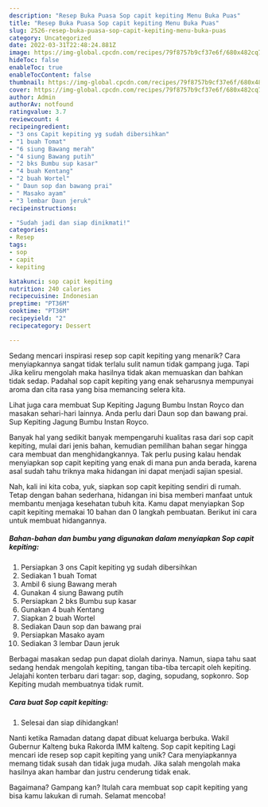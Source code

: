 ```yaml
---
description: "Resep Buka Puasa Sop capit kepiting Menu Buka Puas"
title: "Resep Buka Puasa Sop capit kepiting Menu Buka Puas"
slug: 2526-resep-buka-puasa-sop-capit-kepiting-menu-buka-puas
category: Uncategorized
date: 2022-03-31T22:48:24.881Z
image: https://img-global.cpcdn.com/recipes/79f8757b9cf37e6f/680x482cq70/sop-capit-kepiting-foto-resep-utama.jpg
hideToc: false
enableToc: true
enableTocContent: false
thumbnail: https://img-global.cpcdn.com/recipes/79f8757b9cf37e6f/680x482cq70/sop-capit-kepiting-foto-resep-utama.jpg
cover: https://img-global.cpcdn.com/recipes/79f8757b9cf37e6f/680x482cq70/sop-capit-kepiting-foto-resep-utama.jpg
author: Admin
authorAv: notfound
ratingvalue: 3.7
reviewcount: 4
recipeingredient:
- "3 ons Capit kepiting yg sudah dibersihkan"
- "1 buah Tomat"
- "6 siung Bawang merah"
- "4 siung Bawang putih"
- "2 bks Bumbu sup kasar"
- "4 buah Kentang"
- "2 buah Wortel"
- " Daun sop dan bawang prai"
- " Masako ayam"
- "3 lembar Daun jeruk"
recipeinstructions:

- "Sudah jadi dan siap dinikmati!"
categories:
- Resep
tags:
- sop
- capit
- kepiting

katakunci: sop capit kepiting 
nutrition: 240 calories
recipecuisine: Indonesian
preptime: "PT36M"
cooktime: "PT36M"
recipeyield: "2"
recipecategory: Dessert

---
```



Sedang mencari inspirasi resep sop capit kepiting yang menarik? Cara menyiapkannya sangat tidak terlalu sulit namun tidak gampang juga. Tapi Jika keliru mengolah maka hasilnya tidak akan memuaskan dan bahkan tidak sedap. Padahal sop capit kepiting yang enak seharusnya mempunyai aroma dan cita rasa yang bisa memancing selera kita.


Lihat juga cara membuat Sup Kepiting Jagung Bumbu Instan Royco dan masakan sehari-hari lainnya. Anda perlu dari Daun sop dan bawang prai. Sup Kepiting Jagung Bumbu Instan Royco.

Banyak hal yang sedikit banyak mempengaruhi kualitas rasa dari sop capit kepiting, mulai dari jenis bahan, kemudian pemilihan bahan segar hingga cara membuat dan menghidangkannya. Tak perlu pusing kalau hendak menyiapkan sop capit kepiting yang enak di mana pun anda berada, karena asal sudah tahu triknya maka hidangan ini dapat menjadi sajian spesial.


Nah, kali ini kita coba, yuk, siapkan sop capit kepiting sendiri di rumah. Tetap dengan bahan sederhana, hidangan ini bisa memberi manfaat untuk membantu menjaga kesehatan tubuh kita. Kamu dapat menyiapkan Sop capit kepiting memakai 10 bahan dan 0 langkah pembuatan. Berikut ini cara untuk membuat hidangannya.

<!--inarticleads1-->

##### Bahan-bahan dan bumbu yang digunakan dalam menyiapkan Sop capit kepiting:

1. Persiapkan 3 ons Capit kepiting yg sudah dibersihkan
1. Sediakan 1 buah Tomat
1. Ambil 6 siung Bawang merah
1. Gunakan 4 siung Bawang putih
1. Persiapkan 2 bks Bumbu sup kasar
1. Gunakan 4 buah Kentang
1. Siapkan 2 buah Wortel
1. Sediakan  Daun sop dan bawang prai
1. Persiapkan  Masako ayam
1. Sediakan 3 lembar Daun jeruk


Berbagai masakan sedap pun dapat diolah darinya. Namun, siapa tahu saat sedang hendak mengolah kepiting, tangan tiba-tiba tercapit oleh kepiting. Jelajahi konten terbaru dari tagar: sop, daging, sopudang, sopkonro. Sop Kepiting mudah membuatnya tidak rumit. 

<!--inarticleads2-->

##### Cara buat Sop capit kepiting:


1. Selesai dan siap dihidangkan!

Nanti ketika Ramadan datang dapat dibuat keluarga berbuka. Wakil Gubernur Kalteng buka Rakorda IMM kalteng. Sop capit kepiting Lagi mencari ide resep sop capit kepiting yang unik? Cara menyiapkannya memang tidak susah dan tidak juga mudah. Jika salah mengolah maka hasilnya akan hambar dan justru cenderung tidak enak. 

Bagaimana? Gampang kan? Itulah cara membuat sop capit kepiting yang bisa kamu lakukan di rumah. Selamat mencoba!
